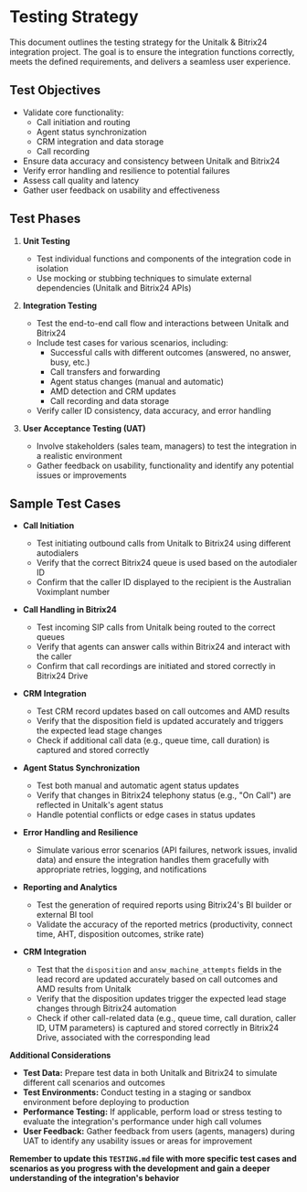 # Testing Strategy

This document outlines the testing strategy for the Unitalk & Bitrix24 integration project. The goal is to ensure the integration functions correctly, meets the defined requirements, and delivers a seamless user experience.

## Test Objectives

* Validate core functionality: 
    * Call initiation and routing
    * Agent status synchronization
    * CRM integration and data storage
    * Call recording
* Ensure data accuracy and consistency between Unitalk and Bitrix24
* Verify error handling and resilience to potential failures
* Assess call quality and latency
* Gather user feedback on usability and effectiveness

## Test Phases

1.  **Unit Testing**
    * Test individual functions and components of the integration code in isolation
    * Use mocking or stubbing techniques to simulate external dependencies (Unitalk and Bitrix24 APIs)

2.  **Integration Testing**
    * Test the end-to-end call flow and interactions between Unitalk and Bitrix24
    * Include test cases for various scenarios, including:
        * Successful calls with different outcomes (answered, no answer, busy, etc.)
        * Call transfers and forwarding
        * Agent status changes (manual and automatic)
        * AMD detection and CRM updates
        * Call recording and data storage
    * Verify caller ID consistency, data accuracy, and error handling

3.  **User Acceptance Testing (UAT)**
    * Involve stakeholders (sales team, managers) to test the integration in a realistic environment
    * Gather feedback on usability, functionality and identify any potential issues or improvements

## Sample Test Cases

* **Call Initiation**
    * Test initiating outbound calls from Unitalk to Bitrix24 using different autodialers
    * Verify that the correct Bitrix24 queue is used based on the autodialer ID
    * Confirm that the caller ID displayed to the recipient is the Australian Voximplant number

* **Call Handling in Bitrix24**
    * Test incoming SIP calls from Unitalk being routed to the correct queues
    * Verify that agents can answer calls within Bitrix24 and interact with the caller
    * Confirm that call recordings are initiated and stored correctly in Bitrix24 Drive

* **CRM Integration**
    * Test CRM record updates based on call outcomes and AMD results
    * Verify that the disposition field is updated accurately and triggers the expected lead stage changes
    * Check if additional call data (e.g., queue time, call duration) is captured and stored correctly

* **Agent Status Synchronization**
    * Test both manual and automatic agent status updates
    * Verify that changes in Bitrix24 telephony status (e.g., "On Call") are reflected in Unitalk's agent status
    * Handle potential conflicts or edge cases in status updates

* **Error Handling and Resilience**
    * Simulate various error scenarios (API failures, network issues, invalid data) and ensure the integration handles them gracefully with appropriate retries, logging, and notifications

* **Reporting and Analytics**
    * Test the generation of required reports using Bitrix24's BI builder or external BI tool
    * Validate the accuracy of the reported metrics (productivity, connect time, AHT, disposition outcomes, strike rate)

* **CRM Integration**
    * Test that the `disposition` and `answ_machine_attempts` fields in the lead record are updated accurately based on call outcomes and AMD results from Unitalk
    * Verify that the disposition updates trigger the expected lead stage changes through Bitrix24 automation
    * Check if other call-related data (e.g., queue time, call duration, caller ID, UTM parameters) is captured and stored correctly in Bitrix24 Drive, associated with the corresponding lead

**Additional Considerations**

* **Test Data:** Prepare test data in both Unitalk and Bitrix24 to simulate different call scenarios and outcomes
* **Test Environments:**  Conduct testing in a staging or sandbox environment before deploying to production
* **Performance Testing:** If applicable, perform load or stress testing to evaluate the integration's performance under high call volumes
* **User Feedback:**  Gather feedback from users (agents, managers) during UAT to identify any usability issues or areas for improvement

**Remember to update this `TESTING.md` file with more specific test cases and scenarios as you progress with the development and gain a deeper understanding of the integration's behavior** 

